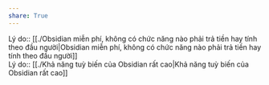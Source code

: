 ```yaml
---  
share: True  
---  
```

Lý do:: [[./Obsidian miễn phí, không có chức năng nào phải trả tiền hay tính theo đầu người|Obsidian miễn phí, không có chức năng nào phải trả tiền hay tính theo đầu người]]   
Lý do:: [[./Khả năng tuỳ biến của Obsidian rất cao|Khả năng tuỳ biến của Obsidian rất cao]]  
